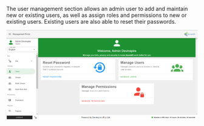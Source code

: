 

The user management section allows an admin user to add and maintain new or existing users, as well as assign roles and permissions to new or existing users. Existing users are also able to reset their passwords.

<img src="\img\UserManagement\UserManagement.png" alt="">